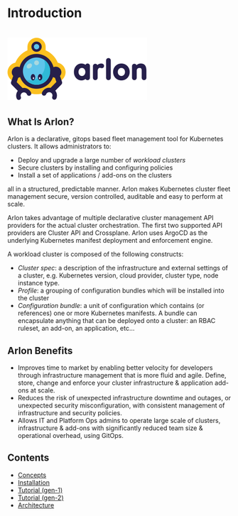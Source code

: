 
# Introduction

# ![logo](./images/logo_arlon.svg)

## What Is Arlon?

Arlon is a declarative, gitops based fleet management tool for Kubernetes clusters.
It allows administrators to: 

- Deploy and upgrade a large number of *workload clusters* 
- Secure clusters by installing and configuring policies
- Install a set of applications / add-ons on the clusters 

all in a structured, predictable manner. Arlon makes Kubernetes cluster fleet management secure, version controlled, auditable and easy to perform at scale. 

Arlon takes advantage of multiple declarative cluster management API providers for the
actual cluster orchestration. The first two supported API providers are Cluster API and Crossplane.
Arlon uses ArgoCD as the underlying Kubernetes manifest deployment and enforcement engine.

A workload cluster is composed of the following constructs:

- *Cluster spec*: a description of the infrastructure and external settings of a cluster,
e.g. Kubernetes version, cloud provider, cluster type, node instance type.
- *Profile*: a grouping of configuration bundles which will be installed into the cluster
- *Configuration bundle*: a unit of configuration which contains (or references) one or
more Kubernetes manifests. A bundle can encapsulate anything that can be deployed onto a cluster:
an RBAC ruleset, an add-on, an application, etc... 

## Arlon Benefits

- Improves time to market by enabling better velocity for developers through infrastructure management that is more fluid and agile. Define, store, change and enforce your cluster infrastructure & application add-ons at scale.  
- Reduces the risk of unexpected infrastructure downtime and outages, or unexpected security misconfiguration, with consistent management of infrastructure and security policies.   
- Allows IT and Platform Ops admins to operate large scale of clusters, infrastructure & add-ons with significantly reduced team size & operational overhead, using GitOps. 

## Contents

- [Concepts](./concepts.md) 
- [Installation](./installation.md)
- [Tutorial (gen-1)](./tutorial.md)
- [Tutorial (gen-2)](./gen2_Tutorial.md)
- [Architecture](./architecture.md)
